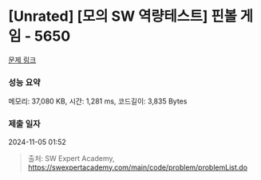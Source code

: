 # [Unrated] [모의 SW 역량테스트] 핀볼 게임 - 5650 

[문제 링크](https://swexpertacademy.com/main/code/problem/problemDetail.do?contestProbId=AWXRF8s6ezEDFAUo) 

### 성능 요약

메모리: 37,080 KB, 시간: 1,281 ms, 코드길이: 3,835 Bytes

### 제출 일자

2024-11-05 01:52



> 출처: SW Expert Academy, https://swexpertacademy.com/main/code/problem/problemList.do
